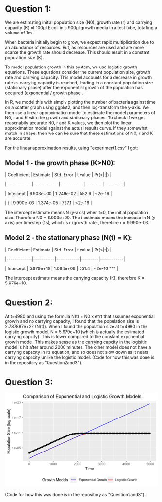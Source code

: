 # Question 1:

We are estimating initial population size (N0), growth rate (r) and carrying capacity (K) of 100µl E.coli in a 900µl growth media in a test tube, totalling a volume of 1ml. 

When bacteria initially begin to grow, we expect rapid multiplication due to an abundance of resources. But, as resources are used and are more scarce the growth rate should decrease. This should result in a constant population size (K).

To model population growth in this system, we use logistic growth equations. These equations consider the current population size, growth rate and carrying capacity. This model accounts for a decrease in growth rate as carrying capacity is reached, leading to a constant population size (stationary phase) after the exponential growth of the population has occurred (exponential / growth phase). 

In R, we model this with simply plotting the number of bacteria against time on a scatter graph using ggplot2, and then log-transform the y-axis. We then use a linear approximation model to estimate the model parameters of N0, r and K with the growth and stationary phases. To check if we get reasonabily accurate N0, r and K values, we then plot the linear approximation model against the actual results curve. If they somewhat match in shape, then we can be sure that these estimations of N0, r and K are accurate.

For the linear approximation results, using "experiment1.csv" I got:

## Model 1 - the growth phase (K>N0):

| Coefficient | Estimate    | Std. Error | t value | Pr(>|t|) |

|-------------|-------------|------------|---------|----------|

| Intercept   | 6.903e+00   | 1.249e-02  | 552.6   | <2e-16   |

| t           | 9.990e-03   | 1.374e-05  | 727.1   | <2e-16   |


The intercept estimate means N (y-axis) when t=0, the initial population size. Therefore N0 = 6.903e+00.
The t estimate means the increase in N (y-axis) per timestep (1s), which is r (growth rate), therefore r = 9.990e-03.

## Model 2 - the stationary phase (N(t) = K):

| Coefficient | Estimate  | Std. Error | t value | Pr(>|t|)   |

|-------------|-----------|------------|---------|------------|

| Intercept   | 5.979e+10 | 1.084e+08  | 551.4   | <2e-16 *** |

The intercept estimate means the carrying capacity (K), therefore K = 5.979e+10.

# Question 2:

At t=4980 and using the formula N(t) = N0 x e^rt that assumes exponential growth and no carrying capacity, I found that the population size is 2.787887e+22 (N(t)). When I found the population size at t=4980 in the logistic growth model, N = 5.979e+10 (which is actually the estimated carrying capcity). This is lower compared to the constant exponential growth model. This makes sense as the carrying capcity in the logisitic model is hit after around 2000 minutes. The other model does not have a carrying capacity in its equation, and so does not slow down as it nears carrying capacity unlike the logistic model. (Code for how this was done is in the repository as "Question2and3").

# Question 3:

![Graph showing a comparison of the exponential and logistic growth model](Rplot.png) 

(Code for how this was done is in the repository as "Question2and3").


